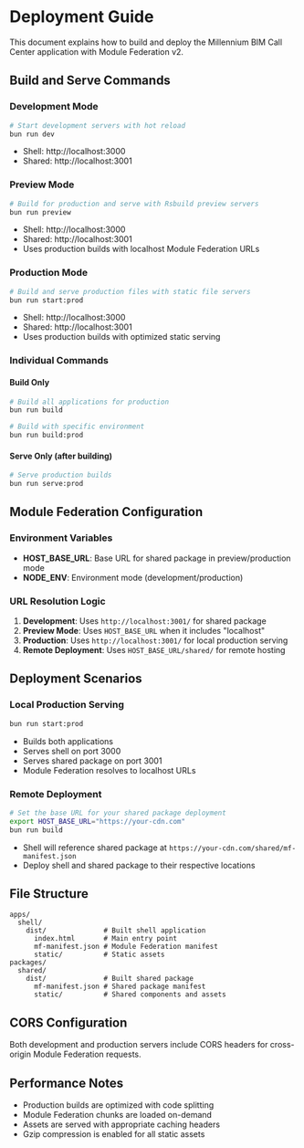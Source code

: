 # Deployment Guide

This document explains how to build and deploy the Millennium BIM Call Center application with Module Federation v2.

## Build and Serve Commands

### Development Mode

```bash
# Start development servers with hot reload
bun run dev
```

- Shell: http://localhost:3000
- Shared: http://localhost:3001

### Preview Mode

```bash
# Build for production and serve with Rsbuild preview servers
bun run preview
```

- Shell: http://localhost:3000
- Shared: http://localhost:3001
- Uses production builds with localhost Module Federation URLs

### Production Mode

```bash
# Build and serve production files with static file servers
bun run start:prod
```

- Shell: http://localhost:3000
- Shared: http://localhost:3001
- Uses production builds with optimized static serving

### Individual Commands

#### Build Only

```bash
# Build all applications for production
bun run build

# Build with specific environment
bun run build:prod
```

#### Serve Only (after building)

```bash
# Serve production builds
bun run serve:prod
```

## Module Federation Configuration

### Environment Variables

- **HOST_BASE_URL**: Base URL for shared package in preview/production mode
- **NODE_ENV**: Environment mode (development/production)

### URL Resolution Logic

1. **Development**: Uses `http://localhost:3001/` for shared package
2. **Preview Mode**: Uses `HOST_BASE_URL` when it includes "localhost"
3. **Production**: Uses `http://localhost:3001/` for local production serving
4. **Remote Deployment**: Uses `HOST_BASE_URL/shared/` for remote hosting

## Deployment Scenarios

### Local Production Serving

```bash
bun run start:prod
```

- Builds both applications
- Serves shell on port 3000
- Serves shared package on port 3001
- Module Federation resolves to localhost URLs

### Remote Deployment

```bash
# Set the base URL for your shared package deployment
export HOST_BASE_URL="https://your-cdn.com"
bun run build
```

- Shell will reference shared package at `https://your-cdn.com/shared/mf-manifest.json`
- Deploy shell and shared package to their respective locations

## File Structure

```
apps/
  shell/
    dist/              # Built shell application
      index.html       # Main entry point
      mf-manifest.json # Module Federation manifest
      static/          # Static assets
packages/
  shared/
    dist/              # Built shared package
      mf-manifest.json # Shared package manifest
      static/          # Shared components and assets
```

## CORS Configuration

Both development and production servers include CORS headers for cross-origin Module Federation requests.

## Performance Notes

- Production builds are optimized with code splitting
- Module Federation chunks are loaded on-demand
- Assets are served with appropriate caching headers
- Gzip compression is enabled for all static assets
